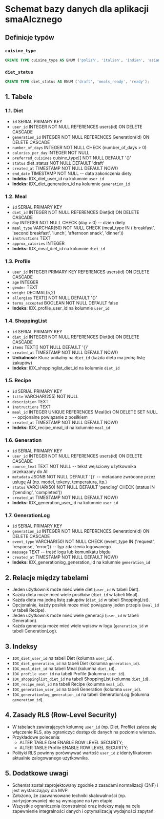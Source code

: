 # Schemat bazy danych dla aplikacji smaAIcznego

## Definicje typów

### `cuisine_type`

```sql
CREATE TYPE cuisine_type AS ENUM ('polish', 'italian', 'indian', 'asian', 'vegan', 'vegetarian', 'gluten-free', 'keto', 'paleo');
```

### `diet_status`

```sql
CREATE TYPE diet_status AS ENUM ('draft', 'meals_ready', 'ready');
```

## 1. Tabele

### 1.1. Diet

- `id` SERIAL PRIMARY KEY
- `user_id` INTEGER NOT NULL REFERENCES users(id) ON DELETE CASCADE
- `generation_id` INTEGER NOT NULL REFERENCES Generation(id) ON DELETE CASCADE
- `number_of_days` INTEGER NOT NULL CHECK (number_of_days > 0)
- `calories_per_day` INTEGER NOT NULL
- `preferred_cuisines` cuisine_type[] NOT NULL DEFAULT '{}'
- `status` diet_status NOT NULL DEFAULT 'draft'
- `created_at` TIMESTAMP NOT NULL DEFAULT NOW()
- `end_date` TIMESTAMP NOT NULL -- data zakończenia diety
- **Indeks:** IDX_diet_user_id na kolumnie `user_id`
- **Indeks:** IDX_diet_generation_id na kolumnie `generation_id`

### 1.2. Meal

- `id` SERIAL PRIMARY KEY
- `diet_id` INTEGER NOT NULL REFERENCES Diet(id) ON DELETE CASCADE
- `day` INTEGER NOT NULL CHECK (day > 0) -- dzień diety
- `meal_type` VARCHAR(50) NOT NULL CHECK (meal_type IN ('breakfast', 'second breakfast', 'lunch', 'afternoon snack', 'dinner'))
- `instructions` TEXT
- `approx_calories` INTEGER
- **Indeks:** IDX_meal_diet_id na kolumnie `diet_id`

### 1.3. Profile

- `user_id` INTEGER PRIMARY KEY REFERENCES users(id) ON DELETE CASCADE
- `age` INTEGER
- `gender` TEXT
- `weight` DECIMAL(5,2)
- `allergies` TEXT[] NOT NULL DEFAULT '{}'
- `terms_accepted` BOOLEAN NOT NULL DEFAULT false
- **Indeks:** IDX_profile_user_id na kolumnie `user_id`

### 1.4. ShoppingList

- `id` SERIAL PRIMARY KEY
- `diet_id` INTEGER NOT NULL REFERENCES Diet(id) ON DELETE CASCADE
- `items` TEXT[] NOT NULL DEFAULT '{}'
- `created_at` TIMESTAMP NOT NULL DEFAULT NOW()
- **Unikalność:** Klucz unikalny na `diet_id` (każda dieta ma jedną listę zakupów)
- **Indeks:** IDX_shoppinglist_diet_id na kolumnie `diet_id`

### 1.5. Recipe

- `id` SERIAL PRIMARY KEY
- `title` VARCHAR(255) NOT NULL
- `description` TEXT
- `instructions` TEXT
- `meal_id` INTEGER UNIQUE REFERENCES Meal(id) ON DELETE SET NULL -- opcjonalne powiązanie z posiłkiem
- `created_at` TIMESTAMP NOT NULL DEFAULT NOW()
- **Indeks:** IDX_recipe_meal_id na kolumnie `meal_id`

### 1.6. Generation

- `id` SERIAL PRIMARY KEY
- `user_id` INTEGER NOT NULL REFERENCES users(id) ON DELETE CASCADE
- `source_text` TEXT NOT NULL -- tekst wejściowy użytkownika przekazany do AI
- `metadata` JSONB NOT NULL DEFAULT '{}' -- metadane zwrócone przez usługę AI (np. model, tokeny, temperatura, itp.)
- `status` VARCHAR(50) NOT NULL DEFAULT 'pending' CHECK (status IN ('pending', 'completed'))
- `created_at` TIMESTAMP NOT NULL DEFAULT NOW()
- **Indeks:** IDX_generation_user_id na kolumnie `user_id`

### 1.7. GenerationLog

- `id` SERIAL PRIMARY KEY
- `generation_id` INTEGER NOT NULL REFERENCES Generation(id) ON DELETE CASCADE
- `event_type` VARCHAR(50) NOT NULL CHECK (event_type IN ('request', 'response', 'error')) -- typ zdarzenia logowanego
- `message` TEXT -- treść logu lub komunikatu błędu
- `created_at` TIMESTAMP NOT NULL DEFAULT NOW()
- **Indeks:** IDX_generationlog_generation_id na kolumnie `generation_id`

## 2. Relacje między tabelami

- Jeden użytkownik może mieć wiele diet (`user_id` w tabeli Diet).
- Każda dieta może mieć wiele posiłków (`diet_id` w tabeli Meal).
- Każda dieta ma jedną listę zakupów (`diet_id` w tabeli ShoppingList).
- Opcjonalnie, każdy posiłek może mieć powiązany jeden przepis (`meal_id` w tabeli Recipe).
- Jeden użytkownik może mieć wiele generacji (`user_id` w tabeli Generation).
- Każda generacja może mieć wiele wpisów w logu (`generation_id` w tabeli GenerationLog).

## 3. Indeksy

- `IDX_diet_user_id` na tabeli Diet (kolumna `user_id`).
- `IDX_diet_generation_id` na tabeli Diet (kolumna `generation_id`).
- `IDX_meal_diet_id` na tabeli Meal (kolumna `diet_id`).
- `IDX_profile_user_id` na tabeli Profile (kolumna `user_id`).
- `IDX_shoppinglist_diet_id` na tabeli ShoppingList (kolumna `diet_id`).
- `IDX_recipe_meal_id` na tabeli Recipe (kolumna `meal_id`).
- `IDX_generation_user_id` na tabeli Generation (kolumna `user_id`).
- `IDX_generationlog_generation_id` na tabeli GenerationLog (kolumna `generation_id`).

## 4. Zasady RLS (Row-Level Security)

- W tabelach zawierających kolumnę `user_id` (np. Diet, Profile) zaleca się włączenie RLS, aby ograniczyć dostęp do danych na poziomie wiersza.
- Przykładowe polecenia:
  - ALTER TABLE Diet ENABLE ROW LEVEL SECURITY;
  - ALTER TABLE Profile ENABLE ROW LEVEL SECURITY;
- Polityki RLS powinny porównywać wartość `user_id` z identyfikatorem aktualnie zalogowanego użytkownika.

## 5. Dodatkowe uwagi

- Schemat został zaprojektowany zgodnie z zasadami normalizacji (3NF) i jest wystarczający dla MVP.
- Założono, że zaawansowane techniki skalowalności (np. partycjonowanie) nie są wymagane na tym etapie.
- Wszystkie ograniczenia (constraints) oraz indeksy mają na celu zapewnienie integralności danych i optymalizację wydajności zapytań.

